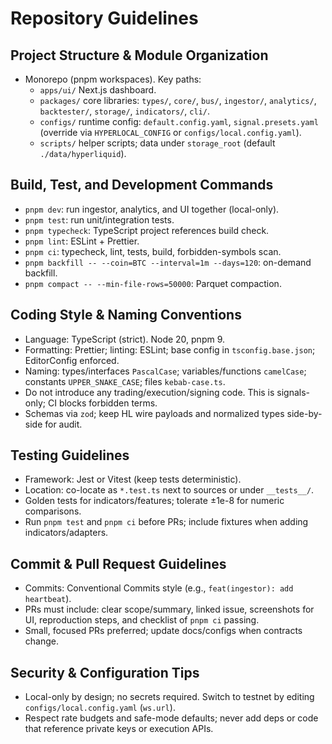 # Repository Guidelines

## Project Structure & Module Organization
- Monorepo (pnpm workspaces). Key paths:
  - `apps/ui/` Next.js dashboard.
  - `packages/` core libraries: `types/`, `core/`, `bus/`, `ingestor/`, `analytics/`, `backtester/`, `storage/`, `indicators/`, `cli/`.
  - `configs/` runtime config: `default.config.yaml`, `signal.presets.yaml` (override via `HYPERLOCAL_CONFIG` or `configs/local.config.yaml`).
  - `scripts/` helper scripts; data under `storage_root` (default `./data/hyperliquid`).

## Build, Test, and Development Commands
- `pnpm dev`: run ingestor, analytics, and UI together (local-only).
- `pnpm test`: run unit/integration tests.
- `pnpm typecheck`: TypeScript project references build check.
- `pnpm lint`: ESLint + Prettier.
- `pnpm ci`: typecheck, lint, tests, build, forbidden-symbols scan.
- `pnpm backfill -- --coin=BTC --interval=1m --days=120`: on-demand backfill.
- `pnpm compact -- --min-file-rows=50000`: Parquet compaction.

## Coding Style & Naming Conventions
- Language: TypeScript (strict). Node 20, pnpm 9.
- Formatting: Prettier; linting: ESLint; base config in `tsconfig.base.json`; EditorConfig enforced.
- Naming: types/interfaces `PascalCase`; variables/functions `camelCase`; constants `UPPER_SNAKE_CASE`; files `kebab-case.ts`.
- Do not introduce any trading/execution/signing code. This is signals-only; CI blocks forbidden terms.
- Schemas via `zod`; keep HL wire payloads and normalized types side-by-side for audit.

## Testing Guidelines
- Framework: Jest or Vitest (keep tests deterministic).
- Location: co-locate as `*.test.ts` next to sources or under `__tests__/`.
- Golden tests for indicators/features; tolerate ±1e-8 for numeric comparisons.
- Run `pnpm test` and `pnpm ci` before PRs; include fixtures when adding indicators/adapters.

## Commit & Pull Request Guidelines
- Commits: Conventional Commits style (e.g., `feat(ingestor): add heartbeat`).
- PRs must include: clear scope/summary, linked issue, screenshots for UI, reproduction steps, and checklist of `pnpm ci` passing.
- Small, focused PRs preferred; update docs/configs when contracts change.

## Security & Configuration Tips
- Local-only by design; no secrets required. Switch to testnet by editing `configs/local.config.yaml` (`ws.url`).
- Respect rate budgets and safe-mode defaults; never add deps or code that reference private keys or execution APIs.

